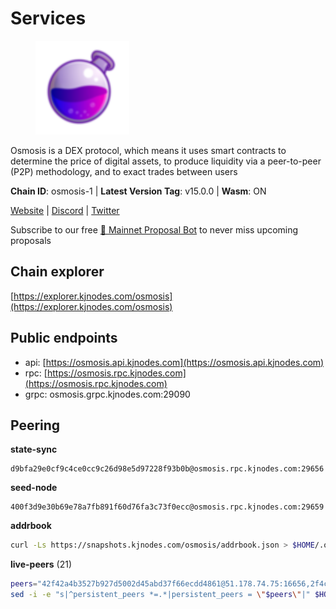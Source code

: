 # Services

<figure><img src="https://raw.githubusercontent.com/kj89/cosmos-images/main/logos/osmosis.png" width="150" alt=""><figcaption></figcaption></figure>

Osmosis is a DEX protocol, which means it uses smart contracts  to determine the price of digital assets, to produce liquidity  via a peer-to-peer (P2P) methodology, and to exact trades between users

**Chain ID**: osmosis-1 | **Latest Version Tag**: v15.0.0 | **Wasm**: ON

[Website](https://osmosis.zone) | [Discord](https://discord.gg/osmosis) | [Twitter](https://twitter.com/osmosiszone)



Subscribe to our free [🤖 Mainnet Proposal Bot](https://t.me/kjnodes_proposal_bot) to never miss upcoming proposals


## Chain explorer
[https://explorer.kjnodes.com/osmosis](https://explorer.kjnodes.com/osmosis)

## Public endpoints

* api: [https://osmosis.api.kjnodes.com](https://osmosis.api.kjnodes.com)
* rpc: [https://osmosis.rpc.kjnodes.com](https://osmosis.rpc.kjnodes.com)
* grpc: osmosis.grpc.kjnodes.com:29090

## Peering

**state-sync**

```text
d9bfa29e0cf9c4ce0cc9c26d98e5d97228f93b0b@osmosis.rpc.kjnodes.com:29656
```

**seed-node**

```text
400f3d9e30b69e78a7fb891f60d76fa3c73f0ecc@osmosis.rpc.kjnodes.com:29659
```

**addrbook**
```bash
curl -Ls https://snapshots.kjnodes.com/osmosis/addrbook.json > $HOME/.osmosisd/config/addrbook.json
```

**live-peers** (21)
```bash
peers="42f42a4b3527b927d5002d45abd37f66ecdd4861@51.178.74.75:16656,2f4c0337b2522034a614a5cb2c61a891fe753c03@5.9.81.187:29656,b37a3c92c039de2582edd120b16afa3f462ecf3e@23.88.69.22:27166,a2024229e2eed1650ba3a3ea9db67fa318dc232e@142.132.199.3:26656,9b1bfb99d9eb04af32510ed8e3eb83c59448662f@95.214.52.220:26656,31d2c86f7957e2db91297e54c3b0456ea06c2250@173.67.177.115:26656,27e14df66c9e4cd6b176b0dca6adfa9b6750f911@5.161.72.103:26656,e153cc49052d67280dfdd6d660f3d98622905850@209.133.193.74:26656,33cf290cc0cfec8c59e6af86f1a5579303d21087@138.68.14.64:26656,f9a920a61ee994b12b77178dd5f1fc1ed39b7cd2@142.132.255.49:26656,82e224c9640048a6513c589e904c0d903bb99f32@74.118.140.23:26656,3197daa0ee5245b17a546be032ff0f6814e1d1db@148.251.191.239:26656,dc230c6475bdbf3ab64058a37a8de2261b6396eb@74.96.207.58:26822,0419c998d6aac0afdb05808ad9a935670248e209@65.108.204.56:26656,d0d4b88110767c503baa8a618cfd7e284482f8dc@37.120.245.11:26656,f95d9634ad68b8f0ac80ce308adb71d8c119ada5@141.98.219.104:26656,c5358545d951ae666c695903036c1e93578951eb@135.181.176.113:26656,32e9d4a7413dd5393c8be004bee68dea683be839@65.21.227.95:2004,6b1dd134b30aeaeb2f21f33bd2cd0370a2275501@138.68.6.165:26656,83ba71ec35deb3885588084c754b860a70397573@3.15.176.200:26656,d9bfa29e0cf9c4ce0cc9c26d98e5d97228f93b0b@65.109.88.38:29656"
sed -i -e "s|^persistent_peers *=.*|persistent_peers = \"$peers\"|" $HOME/.osmosisd/config/config.toml
```
